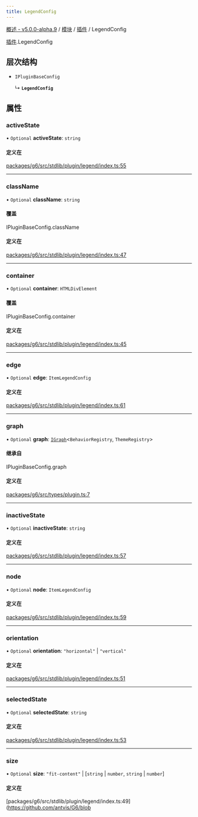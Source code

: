 ```yaml
---
title: LegendConfig
---
```


[概述 - v5.0.0-alpha.9](../../README.zh.md) / [模块](../../modules.zh.md) / [插件](../../modules/plugins.zh.md) / LegendConfig

[插件](../../modules/plugins.zh.md).LegendConfig

## 层次结构

- `IPluginBaseConfig`

  ↳ **`LegendConfig`**

## 属性

### activeState

• `Optional` **activeState**: `string`

#### 定义在

[packages/g6/src/stdlib/plugin/legend/index.ts:55](https://github.com/antvis/G6/blob/ef7751dae9/packages/g6/src/stdlib/plugin/legend/index.ts#L55)

---

### className

• `Optional` **className**: `string`

#### 覆盖

IPluginBaseConfig.className

#### 定义在

[packages/g6/src/stdlib/plugin/legend/index.ts:47](https://github.com/antvis/G6/blob/ef7751dae9/packages/g6/src/stdlib/plugin/legend/index.ts#L47)

---

### container

• `Optional` **container**: `HTMLDivElement`

#### 覆盖

IPluginBaseConfig.container

#### 定义在

[packages/g6/src/stdlib/plugin/legend/index.ts:45](https://github.com/antvis/G6/blob/ef7751dae9/packages/g6/src/stdlib/plugin/legend/index.ts#L45)

---

### edge

• `Optional` **edge**: `ItemLegendConfig`

#### 定义在

[packages/g6/src/stdlib/plugin/legend/index.ts:61](https://github.com/antvis/G6/blob/ef7751dae9/packages/g6/src/stdlib/plugin/legend/index.ts#L61)

---

### graph

• `Optional` **graph**: [`IGraph`](../graph/IGraph.zh.md)<`BehaviorRegistry`, `ThemeRegistry`\>

#### 继承自

IPluginBaseConfig.graph

#### 定义在

[packages/g6/src/types/plugin.ts:7](https://github.com/antvis/G6/blob/ef7751dae9/packages/g6/src/types/plugin.ts#L7)

---

### inactiveState

• `Optional` **inactiveState**: `string`

#### 定义在

[packages/g6/src/stdlib/plugin/legend/index.ts:57](https://github.com/antvis/G6/blob/ef7751dae9/packages/g6/src/stdlib/plugin/legend/index.ts#L57)

---

### node

• `Optional` **node**: `ItemLegendConfig`

#### 定义在

[packages/g6/src/stdlib/plugin/legend/index.ts:59](https://github.com/antvis/G6/blob/ef7751dae9/packages/g6/src/stdlib/plugin/legend/index.ts#L59)

---

### orientation

• `Optional` **orientation**: `"horizontal"` \| `"vertical"`

#### 定义在

[packages/g6/src/stdlib/plugin/legend/index.ts:51](https://github.com/antvis/G6/blob/ef7751dae9/packages/g6/src/stdlib/plugin/legend/index.ts#L51)

---

### selectedState

• `Optional` **selectedState**: `string`

#### 定义在

[packages/g6/src/stdlib/plugin/legend/index.ts:53](https://github.com/antvis/G6/blob/ef7751dae9/packages/g6/src/stdlib/plugin/legend/index.ts#L53)

---

### size

• `Optional` **size**: `"fit-content"` \| [`string` \| `number`, `string` \| `number`]

#### 定义在

[packages/g6/src/stdlib/plugin/legend/index.ts:49](https://github.com/antvis/G6/blob
